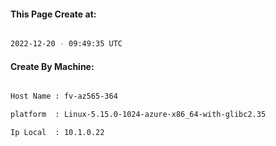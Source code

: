 
   
#### This Page Create at:

```bash

2022-12-20 - 09:49:35 UTC

```

#### Create By Machine:

```bash

Host Name : fv-az565-364

platform  : Linux-5.15.0-1024-azure-x86_64-with-glibc2.35

Ip Local  : 10.1.0.22

```

